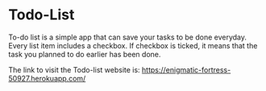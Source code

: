 # Todo-List
To-do list is a simple app that can save your tasks to be done everyday. Every list item includes a checkbox. If checkbox is ticked, it means that the task you planned to do earlier has been done.

The link to visit the Todo-list website is:
https://enigmatic-fortress-50927.herokuapp.com/
